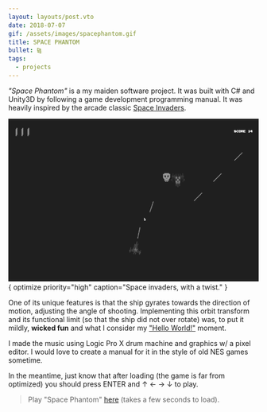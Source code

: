 ```yaml
---
layout: layouts/post.vto
date: 2018-07-07
gif: /assets/images/spacephantom.gif
title: SPACE PHANTOM
bullet: ⧎
tags:
  - projects
---
```


_"Space Phantom"_ is a my maiden software project. It was built with C# and Unity3D by following a game development programming manual. It was heavily inspired by the arcade classic [Space Invaders](https://en.wikipedia.org/wiki/Space_Invaders).

![A screengrab of the game Space Phantom, depicting an alien ship destroying enemies in the shape of red skulls with laser beams.](/assets/images/spacephantom.gif){ optimize priority="high" caption="Space invaders, with a twist." }

One of its unique features is that the ship gyrates towards the direction of motion, adjusting the angle of shooting. Implementing this orbit transform and its functional limit (so that the ship did not over rotate) was, to put it mildly, **wicked fun** and what I consider my ["Hello World!"](/posts/your-hello-world-moment) moment.

I made the music using Logic Pro X drum machine and graphics w/ a pixel editor. I would love to create a manual for it in the style of old NES games sometime.

In the meantime, just know that after loading (the game is far from optimized) you should press <span class="tag border">ENTER</span> and <span class="tag border">↑</span> <span class="tag border">←</span> <span class="tag border">→</span> <span class="tag border">↓</span> to play.

> <callout/> Play "Space Phantom" [here](game) (takes a few seconds to load).
